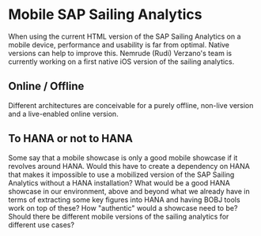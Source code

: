# Mobile SAP Sailing Analytics

When using the current HTML version of the SAP Sailing Analytics on a mobile device, performance and usability is far from optimal. Native versions can help to improve this. Nemrude (Rudi) Verzano's team is currently working on a first native iOS version of the sailing analytics.

## Online / Offline

Different architectures are conceivable for a purely offline, non-live version and a live-enabled online version.

## To HANA or not to HANA

Some say that a mobile showcase is only a good mobile showcase if it revolves around HANA. Would this have to create a dependency on HANA that makes it impossible to use a mobilized version of the SAP Sailing Analytics without a HANA installation? What would be a good HANA showcase in our environment, above and beyond what we already have in terms of extracting some key figures into HANA and having BOBJ tools work on top of these? How "authentic" would a showcase need to be? Should there be different mobile versions of the sailing analytics for different use cases?